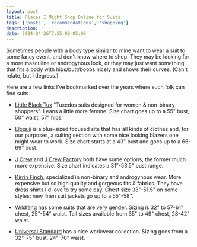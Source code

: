 ```yaml
---
layout: post
title: Places I Might Shop Online for Suits
tags: ['posts', 'recommendations', 'shopping']
description: ''
date: 2024-04-26T7:55:00-05:00
---
```


Sometimes people with a body type similar to mine want to wear a suit to some fancy event, and don't know where to shop. They may be looking for a more masculine or androgynous look, or they may just want something that fits a body with hips/butt/boobs nicely and shows their curves. (Can't relate, but I degress.)

Here are a few links I've bookmarked over the years where such folk can find suits.

- [Little Black Tux](https://www.littleblacktux.com/) "Tuxedos suits designed for women & non-binary shoppers". Leans a little more femme. Size chart goes up to a 55" bust, 50" waist, 57" hips. 

- [Eloquii](https://www.eloquii.com/zq/work/suiting/) is a plus-sized focused site that has all kinds of clothes and, for our purposes, a suiting section with some nice looking blazers one might wear to work. Size chart starts at a 43" bust and goes up to a 66-69" bust. 

- [J Crew](https://www.jcrew.com/plp/womens/categories/clothing/suiting) and [J Crew Factory](https://factory.jcrew.com/plp/womens/categories/clothing/suits) both have some options, the former much more expensive. Size chart indicates a 31"-53.5" bust range.

- [Kirrin Finch](https://kirrinfinch.com/collections/androgynous-suiting), specialized in non-binary and androgynous wear. More expensive but so high quality and gorgeous fits & fabrics. They have dress shirts I'd love to try some day. Chest size 33"-51.5" on some styles; new linen suit jackets go up to a 55"-58". 

- [Wildfang](https://www.wildfang.com/collections/suiting) has some suits that are very gender. Sizing is 32" to 57-61" chest, 25"-54" waist. Tall sizes available from 35" to 49" chest, 28-42" waist.

- [Universal Standard](https://www.universalstandard.com/collections/workwear) has a nice workwear collection. Sizing goes from a 32"-75" bust, 24"-70" waist.

